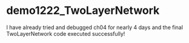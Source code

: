 # demo1222_TwoLayerNetwork
I have already tried and debugged ch04 for nearly 4 days and the final TwoLayerNetwork code executed successfully!
